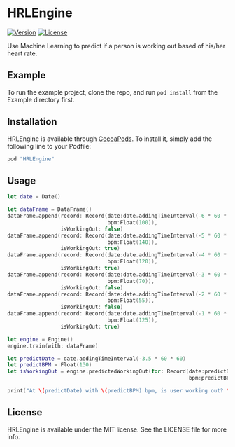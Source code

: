 # HRLEngine

[![Version](https://img.shields.io/cocoapods/v/HRLEngine.svg?style=flat)](http://cocoapods.org/pods/HRLEngine)
[![License](https://img.shields.io/cocoapods/l/HRLEngine.svg?style=flat)](http://cocoapods.org/pods/HRLEngine)

Use Machine Learning to predict if a person is working out based of his/her heart rate.

## Example

To run the example project, clone the repo, and run `pod install` from the Example directory first.

## Installation

HRLEngine is available through [CocoaPods](http://cocoapods.org). To install
it, simply add the following line to your Podfile:

```ruby
pod "HRLEngine"
```

## Usage

```swift
let date = Date()

let dataFrame = DataFrame()
dataFrame.append(record: Record(date:date.addingTimeInterval(-6 * 60 * 60),
                                bpm:Float(100)),
                 isWorkingOut: false)
dataFrame.append(record: Record(date:date.addingTimeInterval(-5 * 60 * 60),
                                bpm:Float(140)),
                 isWorkingOut: true)
dataFrame.append(record: Record(date:date.addingTimeInterval(-4 * 60 * 60),
                                bpm:Float(120)),
                 isWorkingOut: true)
dataFrame.append(record: Record(date:date.addingTimeInterval(-3 * 60 * 60),
                                bpm:Float(70)),
                 isWorkingOut: false)
dataFrame.append(record: Record(date:date.addingTimeInterval(-2 * 60 * 60),
                                bpm:Float(55)),
                 isWorkingOut: false)
dataFrame.append(record: Record(date:date.addingTimeInterval(-1 * 60 * 60),
                                bpm:Float(125)),
                 isWorkingOut: true)

let engine = Engine()
engine.train(with: dataFrame)

let predictDate = date.addingTimeInterval(-3.5 * 60 * 60)
let predictBPM = Float(130)
let isWorkingOut = engine.predictedWorkingOut(for: Record(date:predictDate,
                                                          bpm:predictBPM))

print("At \(predictDate) with \(predictBPM) bpm, is user working out? \(isWorkingOut)")
```

## License

HRLEngine is available under the MIT license. See the LICENSE file for more info.
